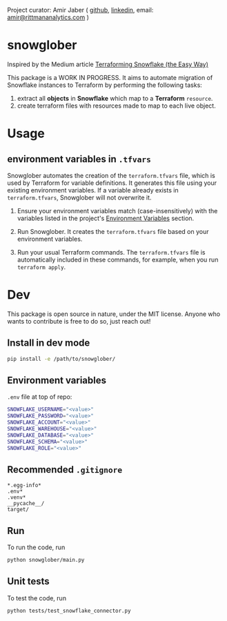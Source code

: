 Project curator: Amir Jaber ( [github](https://github.com/Terroface), [linkedin](https://www.linkedin.com/in/amirjaber/), email: amir@rittmananalytics.com )

# snowglober
Inspired by the Medium article [Terraforming Snowflake (the Easy Way)](https://medium.com/opendoor-labs/terraforming-snowflake-the-easy-way-a87c2750531b)

This package is a WORK IN PROGRESS. It aims to automate migration of Snowflake instances to Terraform by performing the following tasks:
1. extract all **objects** in **Snowflake** which map to a **Terraform** `resource`.
2. create terraform files with resources made to map to each live object.
# Usage
## environment variables in `.tfvars` 
Snowglober automates the creation of the `terraform.tfvars` file, which is used by Terraform for variable definitions. It generates this file using your existing environment variables. If a variable already exists in `terraform.tfvars`, Snowglober will not overwrite it.


1. Ensure your environment variables match (case-insensitively) with the variables listed in the project's [Environment Variables](#environment-variables) section.

2. Run Snowglober. It creates the `terraform.tfvars` file based on your environment variables.

3. Run your usual Terraform commands. The `terraform.tfvars` file is automatically included in these commands, for example, when you run `terraform apply`.


# Dev
This package is open source in nature, under the MIT license. Anyone who wants to contribute is free to do so, just reach out!
## Install in dev mode
```bash
pip install -e /path/to/snowglober/   
```

## Environment variables

`.env` file at top of repo:
```bash
SNOWFLAKE_USERNAME="<value>"
SNOWFLAKE_PASSWORD="<value>"
SNOWFLAKE_ACCOUNT="<value>"
SNOWFLAKE_WAREHOUSE="<value>"
SNOWFLAKE_DATABASE="<value>"
SNOWFLAKE_SCHEMA="<value>"
SNOWFLAKE_ROLE="<value>"
```

## Recommended `.gitignore`
```.gitignore
*.egg-info*
.env*
.venv*
__pycache__/
target/
```

## Run
To run the code, run
```bash
python snowglober/main.py
```
## Unit tests
To test the code, run

```bash
python tests/test_snowflake_connector.py
```